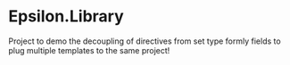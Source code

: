 # Epsilon.Library

Project to demo the decoupling of directives from set type formly fields to plug multiple templates to the same project!
